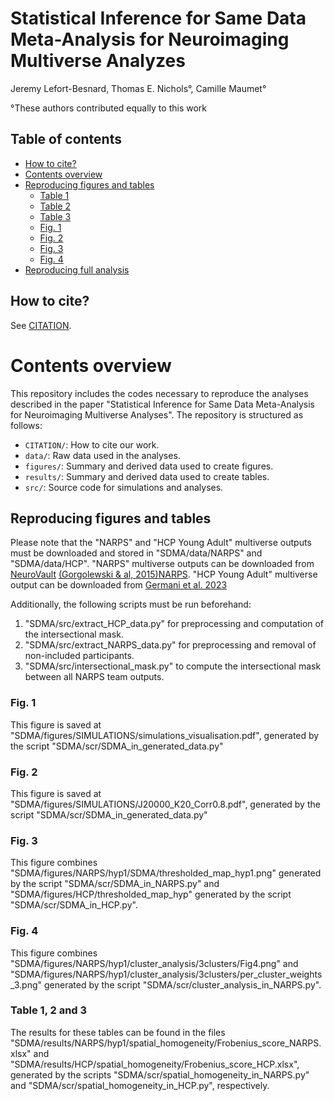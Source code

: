 
# Statistical Inference for Same Data Meta-Analysis for Neuroimaging Multiverse Analyzes

Jeremy Lefort-Besnard, Thomas E. Nichols°, Camille Maumet°

°These authors contributed equally to this work

## Table of contents
   * [How to cite?](#how-to-cite)
   * [Contents overview](#contents-overview)
   * [Reproducing figures and tables](#reproducing-figures-and-tables)
      * [Table 1](#table-1)
      * [Table 2](#table-2)
      * [Table 3](#table-3)
      * [Fig. 1](#fig-1)
      * [Fig. 2](#fig-2)
      * [Fig. 3](#fig-3)
      * [Fig. 4](#fig-4)
   * [Reproducing full analysis](#reproducing-full-analysis)

## How to cite?

See [CITATION](CITATION).

# Contents overview

This repository includes the codes necessary to reproduce the analyses described in the paper "Statistical Inference for Same Data Meta-Analysis for Neuroimaging Multiverse Analyses". The repository is structured as follows:
- `CITATION/`: How to cite our work.
- `data/`: Raw data used in the analyses.
- `figures/`: Summary and derived data used to create figures.
- `results/`: Summary and derived data used to create tables.
- `src/`: Source code for simulations and analyses.

## Reproducing figures and tables

Please note that the "NARPS" and "HCP Young Adult" multiverse outputs must be downloaded and stored in "SDMA/data/NARPS" and "SDMA/data/HCP".
"NARPS" multiverse outputs can be downloaded from [NeuroVault](https://www.neurovault.org) [(Gorgolewski & al, 2015)](https://www.frontiersin.org/articles/10.3389/fninf.2015.00008/full)[NARPS](https://github.com/poldrack/narps/tree/master/ImageAnalyses).
"HCP Young Adult" multiverse output can be downloaded from [Germani et al. 2023](https://arxiv.org/pdf/2312.14493)

Additionally, the following scripts must be run beforehand:

1. "SDMA/src/extract_HCP_data.py" for preprocessing and computation of the intersectional mask.
2. "SDMA/src/extract_NARPS_data.py" for preprocessing and removal of non-included participants.
3. "SDMA/src/intersectional_mask.py" to compute the intersectional mask between all NARPS team outputs.

### Fig. 1
This figure is saved at "SDMA/figures/SIMULATIONS/simulations_visualisation.pdf", generated by the script "SDMA/scr/SDMA_in_generated_data.py"

### Fig. 2
This figure is saved at "SDMA/figures/SIMULATIONS/J20000_K20_Corr0.8.pdf", generated by the script "SDMA/scr/SDMA_in_generated_data.py"

### Fig. 3
This figure combines "SDMA/figures/NARPS/hyp1/SDMA/thresholded_map_hyp1.png" generated by the script "SDMA/scr/SDMA_in_NARPS.py" and "SDMA/figures/HCP/thresholded_map_hyp" generated by the script "SDMA/scr/SDMA_in_HCP.py".

### Fig. 4
This figure combines "SDMA/figures/NARPS/hyp1/cluster_analysis/3clusters/Fig4.png" and "SDMA/figures/NARPS/hyp1/cluster_analysis/3clusters/per_cluster_weights_3.png" generated by the script "SDMA/scr/cluster_analysis_in_NARPS.py".

### Table 1, 2 and 3
The results for these tables can be found in the files "SDMA/results/NARPS/hyp1/spatial_homogeneity/Frobenius_score_NARPS.xlsx" and "SDMA/results/HCP/spatial_homogeneity/Frobenius_score_HCP.xlsx", generated by the scripts "SDMA/scr/spatial_homogeneity_in_NARPS.py" and "SDMA/scr/spatial_homogeneity_in_HCP.py", respectively.

